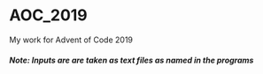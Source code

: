 # AOC_2019
My work for Advent of Code 2019

##### Note: Inputs are are taken as text files as named in the programs

